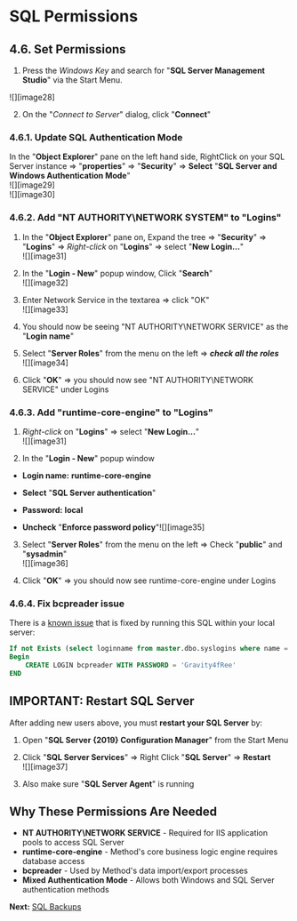 # SQL Permissions

## 4.6. Set Permissions

1. Press the *Windows Key* and search for "**SQL Server Management Studio**" via the Start Menu.

![][image28]

2. On the "*Connect to Server*" dialog, click "**Connect**"

### **4.6.1. Update SQL Authentication Mode**

In the "**Object Explorer**" pane on the left hand side, RightClick on your SQL Server instance ⇒ "**properties**" ⇒ "**Security**" ⇒ **Select** "**SQL Server and Windows Authentication Mode**"  
![][image29]  
![][image30]

### **4.6.2. Add "NT AUTHORITY\\NETWORK SYSTEM" to "Logins"**

1. In the "**Object Explorer**" pane on, Expand the tree ⇒ "**Security**" ⇒ "**Logins**" ⇒ *Right-click* on "**Logins**" ⇒ select "**New Login…**"  
   ![][image31]

2. In the "**Login - New**" popup window, Click "**Search**"  
   ![][image32]

3. Enter Network Service in the textarea ⇒ click "OK"  
   ![][image33]

4. You should now be seeing "NT AUTHORITY\\NETWORK SERVICE" as the "**Login name**" 

5. Select "**Server Roles**" from the menu on the left ⇒ ***check all the roles***  
   ![][image34]

6. Click "**OK**" ⇒ you should now see "NT AUTHORITY\\NETWORK SERVICE" under Logins

### **4.6.3. Add "runtime-core-engine" to "Logins"**

1. *Right-click* on "**Logins**" ⇒ select "**New Login…**"  
   ![][image31]

2. In the "**Login - New**" popup window

* **Login name:** **runtime-core-engine**

* **Select** "**SQL Server authentication**"  

* **Password:** **local**

* **Uncheck** "**Enforce password policy**"![][image35]

3. Select "**Server Roles**" from the menu on the left ⇒ Check "**public**" and "**sysadmin**"  
   ![][image36]

4. Click "**OK**" ⇒ you should now see runtime-core-engine under Logins

### **4.6.4. Fix bcpreader issue**

There is a [known issue](https://methodme.slack.com/archives/CDJNL2ZBJ/p1680726161304529) that is fixed by running this SQL within your local server:

```sql
If not Exists (select loginname from master.dbo.syslogins where name = 'bcpreader')
Begin
    CREATE LOGIN bcpreader WITH PASSWORD = 'Gravity4fRee'
END
```

## **IMPORTANT: Restart SQL Server**

After adding new users above, you must **restart your SQL Server** by:

1) Open "**SQL Server {2019} Configuration Manager**" from the Start Menu

2) Click "**SQL Server Services**" ⇒ Right Click "**SQL Server**" ⇒ **Restart**  
   ![][image37]

3) Also make sure "**SQL Server Agent**" is running

## Why These Permissions Are Needed

- **NT AUTHORITY\\NETWORK SERVICE** - Required for IIS application pools to access SQL Server
- **runtime-core-engine** - Method's core business logic engine requires database access
- **bcpreader** - Used by Method's data import/export processes
- **Mixed Authentication Mode** - Allows both Windows and SQL Server authentication methods

**Next:** [SQL Backups](./sql-backups.md)
